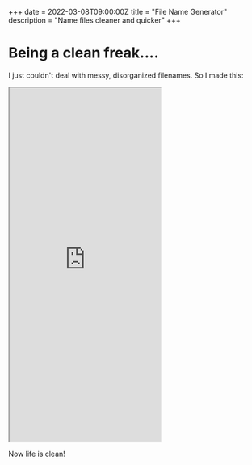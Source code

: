 +++
date = 2022-03-08T09:00:00Z
title = "File Name Generator"
description = "Name files cleaner and quicker"
+++

# Being a clean freak....

I just couldn't deal with messy, disorganized filenames. So I made this:

<iframe src="https://www.namegenerator.dandevelopment.uk/" title="name" style="height: 700px;">
</iframe>

Now life is clean!
